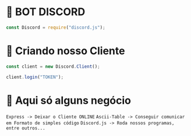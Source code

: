 # 💖 BOT DISCORD

```js
const Discord = require("discord.js");
```
# 🍒 Criando nosso Cliente

```js
const client = new Discord.Client();

client.login("TOKEN");
```

# 🍅 Aqui só alguns negócio

`Express -> Deixar o Cliente ONLINE`
`Ascii-Table -> Conseguir comunicar em Formato de simples código`
`Discord.js -> Roda nossos programas, entre outros...`
